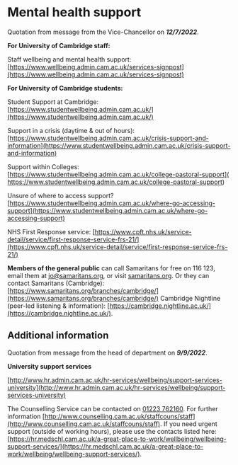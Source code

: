 # Mental health support

Quotation from message from the Vice-Chancellor on ***12/7/2022***.

**For University of Cambridge staff:**
 
Staff wellbeing and mental health support: [https://www.wellbeing.admin.cam.ac.uk/services-signpost](https://www.wellbeing.admin.cam.ac.uk/services-signpost)
  
**For University of Cambridge students:**
 
Student Support at Cambridge: [https://www.studentwellbeing.admin.cam.ac.uk/](https://www.studentwellbeing.admin.cam.ac.uk/)
 
Support in a crisis (daytime & out of hours): [https://www.studentwellbeing.admin.cam.ac.uk/crisis-support-and-information](https://www.studentwellbeing.admin.cam.ac.uk/crisis-support-and-information)
 
Support within Colleges: [https://www.studentwellbeing.admin.cam.ac.uk/college-pastoral-support]( https://www.studentwellbeing.admin.cam.ac.uk/college-pastoral-support)
 
Unsure of where to access support? [https://www.studentwellbeing.admin.cam.ac.uk/where-go-accessing-support](https://www.studentwellbeing.admin.cam.ac.uk/where-go-accessing-support)
  
NHS First Response service: [https://www.cpft.nhs.uk/service-detail/service/first-response-service-frs-21/](https://www.cpft.nhs.uk/service-detail/service/first-response-service-frs-21/)
 
**Members of the general public** can call Samaritans for free on 116 123, email them at [jo@samaritans.org](mailto:jo@samaritans.org), or visit [samaritans.org](https://www.samaritans.org/). Or they can contact Samaritans (Cambridge): [https://www.samaritans.org/branches/cambridge/](https://www.samaritans.org/branches/cambridge/)
Cambridge Nightline (peer-led listening & information): [https://cambridge.nightline.ac.uk/](https://cambridge.nightline.ac.uk/).

## Additional information

Quotation from message from the head of department on ***9/9/2022***.

**University support services**

[http://www.hr.admin.cam.ac.uk/hr-services/wellbeing/support-services-university](http://www.hr.admin.cam.ac.uk/hr-services/wellbeing/support-services-university)
 
The Counselling Service can be contacted on <a href="tel:01223762160">01223 762160</a>. For further information [http://www.counselling.cam.ac.uk/staffcouns/staff](http://www.counselling.cam.ac.uk/staffcouns/staff).
If you need urgent support (outside of working hours), please use the contacts listed here: 
[https://hr.medschl.cam.ac.uk/a-great-place-to-work/wellbeing/wellbeing-support-services/](https://hr.medschl.cam.ac.uk/a-great-place-to-work/wellbeing/wellbeing-support-services/).
 
